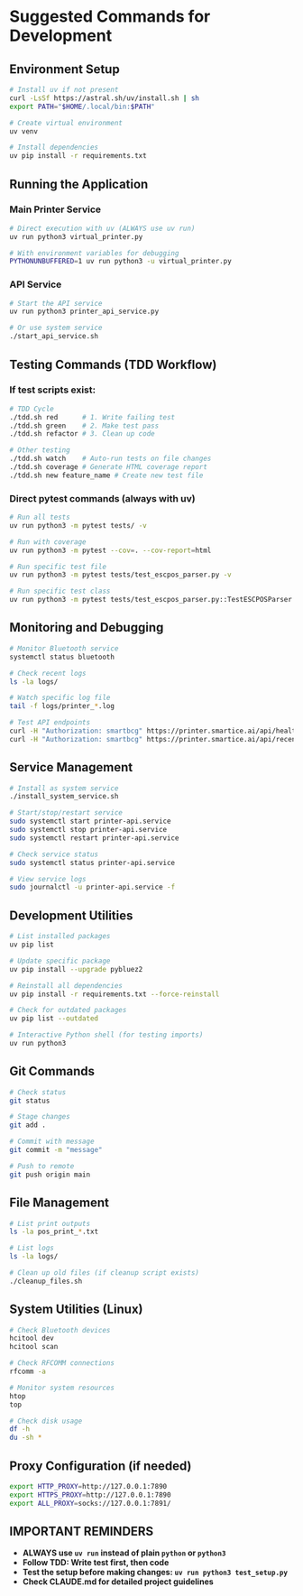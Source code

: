 # Suggested Commands for Development

## Environment Setup
```bash
# Install uv if not present
curl -LsSf https://astral.sh/uv/install.sh | sh
export PATH="$HOME/.local/bin:$PATH"

# Create virtual environment
uv venv

# Install dependencies
uv pip install -r requirements.txt
```

## Running the Application

### Main Printer Service
```bash
# Direct execution with uv (ALWAYS use uv run)
uv run python3 virtual_printer.py

# With environment variables for debugging
PYTHONUNBUFFERED=1 uv run python3 -u virtual_printer.py
```

### API Service
```bash
# Start the API service
uv run python3 printer_api_service.py

# Or use system service
./start_api_service.sh
```

## Testing Commands (TDD Workflow)

### If test scripts exist:
```bash
# TDD Cycle
./tdd.sh red      # 1. Write failing test
./tdd.sh green    # 2. Make test pass
./tdd.sh refactor # 3. Clean up code

# Other testing
./tdd.sh watch    # Auto-run tests on file changes
./tdd.sh coverage # Generate HTML coverage report
./tdd.sh new feature_name # Create new test file
```

### Direct pytest commands (always with uv)
```bash
# Run all tests
uv run python3 -m pytest tests/ -v

# Run with coverage
uv run python3 -m pytest --cov=. --cov-report=html

# Run specific test file
uv run python3 -m pytest tests/test_escpos_parser.py -v

# Run specific test class
uv run python3 -m pytest tests/test_escpos_parser.py::TestESCPOSParser -v
```

## Monitoring and Debugging
```bash
# Monitor Bluetooth service
systemctl status bluetooth

# Check recent logs
ls -la logs/

# Watch specific log file
tail -f logs/printer_*.log

# Test API endpoints
curl -H "Authorization: smartbcg" https://printer.smartice.ai/api/health
curl -H "Authorization: smartbcg" https://printer.smartice.ai/api/recent
```

## Service Management
```bash
# Install as system service
./install_system_service.sh

# Start/stop/restart service
sudo systemctl start printer-api.service
sudo systemctl stop printer-api.service
sudo systemctl restart printer-api.service

# Check service status
sudo systemctl status printer-api.service

# View service logs
sudo journalctl -u printer-api.service -f
```

## Development Utilities
```bash
# List installed packages
uv pip list

# Update specific package
uv pip install --upgrade pybluez2

# Reinstall all dependencies
uv pip install -r requirements.txt --force-reinstall

# Check for outdated packages
uv pip list --outdated

# Interactive Python shell (for testing imports)
uv run python3
```

## Git Commands
```bash
# Check status
git status

# Stage changes
git add .

# Commit with message
git commit -m "message"

# Push to remote
git push origin main
```

## File Management
```bash
# List print outputs
ls -la pos_print_*.txt

# List logs
ls -la logs/

# Clean up old files (if cleanup script exists)
./cleanup_files.sh
```

## System Utilities (Linux)
```bash
# Check Bluetooth devices
hcitool dev
hcitool scan

# Check RFCOMM connections
rfcomm -a

# Monitor system resources
htop
top

# Check disk usage
df -h
du -sh *
```

## Proxy Configuration (if needed)
```bash
export HTTP_PROXY=http://127.0.0.1:7890
export HTTPS_PROXY=http://127.0.0.1:7890
export ALL_PROXY=socks://127.0.0.1:7891/
```

## IMPORTANT REMINDERS
- **ALWAYS use `uv run` instead of plain `python` or `python3`**
- **Follow TDD: Write test first, then code**
- **Test the setup before making changes: `uv run python3 test_setup.py`**
- **Check CLAUDE.md for detailed project guidelines**